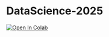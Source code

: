 # DataScience-2025

[![Open In Colab](https://colab.research.google.com/assets/colab-badge.svg)](https://colab.research.google.com/github/aaniaahh/DataScience-25/blob/main/NOTEBOOK.ipynb)